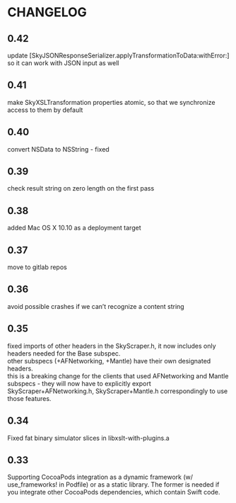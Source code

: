 CHANGELOG
=========
## 0.42
update [SkyJSONResponseSerializer.applyTransformationToData:withError:] so it can work with JSON input as well

## 0.41
make SkyXSLTransformation properties atomic, so that we synchronize access to them by default

## 0.40
convert NSData to NSString - fixed

## 0.39
check result string on zero length on the first pass

## 0.38
added Mac OS X 10.10 as a deployment target

## 0.37
move to gitlab repos

## 0.36
avoid possible crashes if we can’t recognize a content string

## 0.35
fixed imports of other headers in the SkyScraper.h, it now includes only headers needed for the Base subspec.  
other subspecs (+AFNetworking, +Mantle) have their own designated headers.  
this is a breaking change for the clients that used AFNetworking and Mantle subspecs - they will now have to explicitly export SkyScraper+AFNetworking.h, SkyScraper+Mantle.h correspondingly to use those features.

## 0.34
Fixed fat binary simulator slices in libxslt-with-plugins.a

## 0.33
Supporting CocoaPods integration as a dynamic framework (w/ use_frameworks! in Podfile) or as a static library.  The former is needed if you integrate other CocoaPods dependencies, which contain Swift code.

